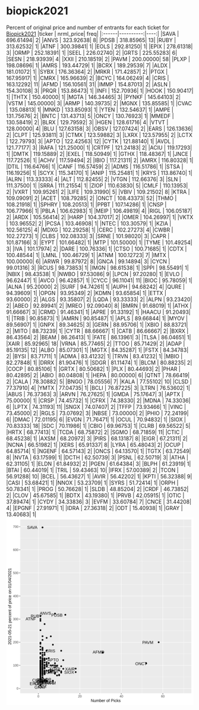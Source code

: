 # biopick2021
Percent of original price and number of entrants for each ticket for [Biopick2021](https://twitter.com/hashtag/Biopick2021)
|ticker | nrml_price| freq|
|:------|----------:|----:|
|SAVA   |  696.61494|    2|
|ANVS   |  323.92638|    8|
|PDSB   |  318.85965|   13|
|RUBY   |  313.62532|    1|
|ATNF   |  300.39841|    1|
|EOLS   |  292.81250|    1|
|EPIX   |  278.61318|    3|
|ORMP   |  252.18391|    1|
|SEEL   |  226.02740|    2|
|GRTS   |  225.55283|    6|
|SESN   |  218.93939|    4|
|XXII   |  210.18519|    2|
|PAVM   |  200.00000|   58|
|PLXP   |  198.08696|    1|
|AMRS   |  193.44729|    1|
|BCRX   |  189.29539|    7|
|ALDX   |  181.01072|    1|
|SYBX   |  176.36364|    2|
|MRKR   |  171.42857|    2|
|PTGX   |  167.95917|    1|
|CMRX   |  165.96639|    2|
|BCYC   |  164.06249|    4|
|CRIS   |  163.12292|   11|
|AFMD   |  156.10561|   31|
|IMMP   |  154.87013|    2|
|ASLN   |  154.30108|    3|
|PRQR   |  153.86473|    1|
|INFI   |  152.70936|    1|
|HOOK   |  150.90417|    1|
|THTX   |  150.40000|    1|
|MGTA   |  146.34465|    3|
|PYNKF  |  145.64103|    2|
|VSTM   |  145.00000|    3|
|ARMP   |  140.39735|    2|
|MGNX   |  135.85585|    1|
|CVAC   |  135.08813|    1|
|MNKD   |  133.85093|    1|
|YTEN   |  132.54637|    1|
|AMPE   |  131.75676|    2|
|BNTC   |  131.43713|    5|
|ONCY   |  130.76923|    1|
|MMEDF  |  130.58419|    2|
|BLRX   |  129.79592|    3|
|HGEN   |  128.61716|    4|
|VTVT   |  128.00000|    4|
|BLU    |  127.63158|    3|
|OBSV   |  127.07424|    2|
|EARS   |  126.13636|    2|
|CLPT   |  125.93811|    3|
|CTMX   |  123.59882|    3|
|LXRX   |  123.57955|    2|
|LCTX   |  122.79793|    3|
|APTO   |  122.42563|   12|
|CYTK   |  121.88140|    1|
|AVDL   |  121.77177|    3|
|RAFA   |  121.25000|    1|
|CRTPF  |  121.24183|    2|
|ACIU   |  119.17293|    1|
|DMTK   |  119.15889|    2|
|EXEL   |  118.50949|    1|
|GTHX   |  118.48367|    1|
|JNCE   |  117.72526|    1|
|ACHV   |  117.59494|    2|
|IBIO   |  117.21311|    2|
|AMRX   |  116.80328|    1|
|DTIL   |  116.64766|    1|
|CANF   |  116.57459|    2|
|ADMS   |  116.51786|    1|
|STSA   |  116.19256|    1|
|SCYX   |  115.34170|    1|
|ANIP   |  115.25481|    1|
|KRYS   |  113.86740|    1|
|ALRN   |  113.33333|    4|
|ALT    |  112.82455|    2|
|VTGN   |  112.66376|    3|
|SLN    |  111.37500|    1|
|SRRA   |  111.21554|    1|
|ZIOP   |  110.63830|    5|
|CMLF   |  110.13953|    2|
|VXRT   |  109.95261|    2|
|LIFE   |  109.31990|    5|
|VBIV   |  109.21502|    8|
|KTRA   |  109.09091|    2|
|ACET   |  108.79285|    2|
|ONCT   |  108.43373|   52|
|THMO   |  108.21918|    1|
|SPHRY  |  108.20513|    1|
|PPBT   |  107.14286|    1|
|CNSP   |  106.77966|    1|
|PBLA   |  106.62983|    1|
|MEIP   |  106.49819|    4|
|RIGL   |  106.05187|    2|
|ARDX   |  105.56414|    2|
|HARP   |  104.37017|    2|
|OMER   |  104.26997|    1|
|VKTX   |  103.96552|    2|
|PCSA   |  103.46908|    1|
|NTEC   |  103.30579|    1|
|KZIA   |  102.56125|    4|
|MDXG   |  102.29258|    1|
|CERC   |  102.27273|    4|
|CWBR   |  102.27273|    1|
|CLBS   |  102.08333|    3|
|SRNE   |  101.98020|    3|
|CAPR   |  101.87166|    3|
|EYPT   |  101.66482|    1|
|MTP    |  101.50000|    1|
|TYME   |  101.49254|    3|
|IVA    |  101.17974|    2|
|DARE   |  100.76336|    1|
|CTSO   |  100.71685|    1|
|CDTX   |  100.48544|    1|
|LMNL   |  100.46729|    1|
|ATNM   |  100.12723|    7|
|IMTX   |  100.00000|    6|
|ARWR   |   99.87972|    8|
|GNCA   |   99.14894|    3|
|CYCN   |   99.01316|    3|
|RCUS   |   98.73853|    1|
|IMGN   |   98.61538|    1|
|SPPI   |   98.55491|    1|
|NBIX   |   98.43538|    1|
|NWBO   |   97.53086|    9|
|LPCN   |   97.20280|    1|
|EVLO   |   96.62447|    1|
|AVCO   |   96.42857|    1|
|CYCC   |   96.11041|   11|
|BIOC   |   95.78059|    1|
|ALNA   |   95.20000|    2|
|SURF   |   94.74261|    1|
|AUPH   |   94.68242|    4|
|QURE   |   94.39609|    1|
|OPGN   |   93.95349|    2|
|KDMN   |   93.65854|    1|
|ETTX   |   93.60000|    2|
|ALGS   |   93.35807|    2|
|LQDA   |   93.33333|    2|
|ALPN   |   93.23420|    2|
|ABEO   |   92.89941|    2|
|MREO   |   92.09040|    8|
|BMRN   |   91.68019|    1|
|ATHX   |   91.66667|    3|
|CRMD   |   91.46341|    1|
|APRE   |   91.33192|    1|
|HAACU  |   91.20493|    1|
|TRIB   |   90.85873|    1|
|AMRN   |   90.85487|    1|
|APLS   |   89.66844|    1|
|MYOV   |   89.56907|    1|
|GNPX   |   89.34625|    3|
|GERN   |   88.95706|    1|
|XBIO   |   88.83721|    2|
|MITO   |   88.73239|    1|
|CYTR   |   88.66667|    1|
|CATB   |   86.66667|    2|
|BXRX   |   86.43564|    2|
|BEAM   |   86.26413|    1|
|FATE   |   86.13961|    3|
|TLSA   |   86.04651|    1|
|XAIR   |   85.92965|   18|
|VRNA   |   85.77465|    2|
|TTOO   |   85.71429|    2|
|ADAP   |   85.19135|   12|
|ALBO   |   85.07301|    1|
|MGTX   |   84.35287|    1|
|FSTX   |   84.34783|    2|
|BYSI   |   83.71711|    1|
|ADMA   |   83.41232|    1|
|TRVN   |   83.41232|    1|
|MBIO   |   82.27848|    1|
|DRRX   |   81.90476|    1|
|SDGR   |   81.11474|    1|
|BLCM   |   80.88235|    2|
|COCP   |   80.85106|    1|
|GRTX   |   80.50682|    1|
|PLX    |   80.44693|    2|
|PHAR   |   80.42895|    2|
|ABIO   |   80.04808|    1|
|HEPA   |   80.00000|    6|
|QTNT   |   78.66419|    2|
|CALA   |   78.30882|    5|
|BNGO   |   78.05556|    7|
|KALA   |   77.55102|   10|
|CLSD   |   77.37910|    4|
|YMTX   |   77.04735|    1|
|BCLI   |   76.87225|    3|
|LTRN   |   76.53602|    1|
|ABUS   |   76.37363|    3|
|ARVN   |   76.27625|    1|
|GMDA   |   75.17647|    3|
|APTX   |   75.00000|    1|
|CRSP   |   74.45732|    1|
|CFRX   |   74.38330|    2|
|MDNA   |   74.33036|    6|
|LPTX   |   74.31193|   11|
|SNGX   |   74.07407|    2|
|TFFP   |   73.93466|    1|
|VINC   |   73.45000|    2|
|RGLS   |   73.07692|    3|
|NBSE   |   73.00000|    2|
|PHIO   |   72.24199|    6|
|DMAC   |   72.01195|    6|
|EVGN   |   71.76471|    1|
|OCUL   |   70.94832|    1|
|SIOX   |   70.83333|   18|
|SDC    |   70.11986|    1|
|CBIO   |   69.96753|    1|
|CLRB   |   69.56522|    5|
|HRTX   |   68.77413|    1|
|TCDA   |   68.75872|    2|
|SGMO   |   68.71859|   11|
|CTIC   |   68.45238|    1|
|AXSM   |   68.20972|    3|
|PIRS   |   68.13187|    8|
|EIGR   |   67.21311|    2|
|NCNA   |   66.51982|    1|
|XERS   |   65.91337|    8|
|LYRA   |   65.48043|    2|
|OCUP   |   64.85714|    1|
|NGENF  |   64.57143|    2|
|ONCS   |   64.13570|    1|
|TGTX   |   63.72549|    8|
|NVTA   |   63.17599|    1|
|DCTH   |   62.50739|    3|
|PSNL   |   62.50719|    3|
|ATHA   |   62.31105|    1|
|ELDN   |   61.84932|    2|
|PGEN   |   61.64384|    3|
|BLPH   |   61.23919|    1|
|BTAI   |   60.44019|    1|
|TRIL   |   59.43463|   10|
|IFRX   |   57.00389|    2|
|TCON   |   56.91288|   10|
|BCEL   |   56.43627|    1|
|AVIR   |   56.42202|    1|
|KPTI   |   56.32388|    9|
|CASI   |   53.68421|    1|
|NNOX   |   53.23709|    1|
|SYRS   |   51.72414|    1|
|ORPH   |   50.78341|    1|
|PROG   |   50.76628|    1|
|SLDB   |   48.85204|    2|
|CRDF   |   46.73852|    2|
|CLOV   |   45.67585|    1|
|BDTX   |   43.19380|    1|
|PRVB   |   42.05915|    1|
|OTIC   |   37.89474|    1|
|CYDY   |   34.33836|    3|
|EVFM   |   33.60784|    7|
|CNCE   |   31.44208|    4|
|EPGNF  |   27.91971|    1|
|IDRA   |   27.36318|    2|
|ODT    |   15.40938|    1|
|GRAY   |   13.40683|    1|
![retvspicks](biopicks.png?raw=true)
